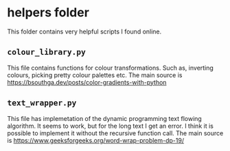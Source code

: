 # helpers folder
This folder contains very helpful scripts I found online. 

## `colour_library.py`
This file contains functions for colour transformations. Such as, inverting
colours, picking pretty colour palettes etc. The main source is
https://bsouthga.dev/posts/color-gradients-with-python

## `text_wrapper.py`
This file has implemetation of the dynamic programming text flowing algorithm.
It seems to work, but for the long text I get an error. I think it is possible
to implement it without the recursive function call. The main source is
https://www.geeksforgeeks.org/word-wrap-problem-dp-19/